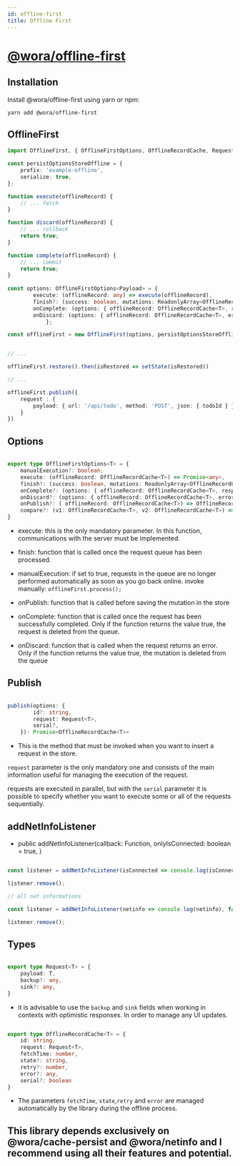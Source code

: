 ```yaml
---
id: offline-first
title: Offline First
---
```


# [@wora/offline-first](https://github.com/morrys/wora)


## Installation

Install @wora/offline-first using yarn or npm:

```
yarn add @wora/offline-first
```

## OfflineFirst


```ts
import OfflineFirst, { OfflineFirstOptions, OfflineRecordCache, Request } from "@wora/offline-first";

const persistOptionsStoreOffline = {
    prefix: 'example-offline',
    serialize: true,
};

function execute(offlineRecord) {
    // ... fetch
}

function discard(offlineRecord) {
    // ... rollback
    return true;
}

function complete(offlineRecord) {
    // ... commit
    return true;
}
    
const options: OfflineFirstOptions<Payload> = {
        execute: (offlineRecord: any) => execute(offlineRecord),
        finish?: (success: boolean, mutations: ReadonlyArray<OfflineRecordCache<T>> ) => void,
        onComplete: (options: { offlineRecord: OfflineRecordCache<T>, response: any }) => complete(options),
        onDiscard: (options: { offlineRecord: OfflineRecordCache<T>, error: any }) => discard(options),
            };

const offlineFirst = new OfflineFirst(options, persistOptionsStoreOffline);  


// ...

offlineFirst.restore().then(isRestored => setState(isRestored))

// ...

offlineFirst.publish({
    request : {
        payload: { url: '/api/todo', method: 'POST', json: { todoId } }
    }
})

```

## Options

```ts

export type OfflineFirstOptions<T> = {
    manualExecution?: boolean;
    execute: (offlineRecord: OfflineRecordCache<T>) => Promise<any>,
    finish?: (success: boolean, mutations: ReadonlyArray<OfflineRecordCache<T>> ) => void,
    onComplete?: (options: { offlineRecord: OfflineRecordCache<T>, response: any }) => boolean;
    onDiscard?: (options: { offlineRecord: OfflineRecordCache<T>, error: any }) => boolean;
    onPublish?: ( offlineRecord: OfflineRecordCache<T>) => OfflineRecordCache<T>,
    compare?: (v1: OfflineRecordCache<T>, v2: OfflineRecordCache<T>) => number;
}

```
* execute: this is the only mandatory parameter. In this function, communications with the server must be implemented.

* finish: function that is called once the request queue has been processed.

* manualExecution: if set to true, requests in the queue are no longer performed automatically as soon as you go back online. invoke manually: `offlineFirst.process();`

* onPublish: function that is called before saving the mutation in the store

* onComplete: function that is called once the request has been successfully completed. Only if the function returns the value true, the request is deleted from the queue.

* onDiscard: function that is called when the request returns an error. Only if the function returns the value true, the mutation is deleted from the queue

## Publish

```ts

publish(options: {
        id?: string,
        request: Request<T>,
        serial?,
    }): Promise<OfflineRecordCache<T>>

```

* This is the method that must be invoked when you want to insert a request in the store. 

`request` parameter is the only mandatory one and consists of the main information useful for managing the execution of the request.

requests are executed in parallel, but with the `serial` parameter it is possible to specify whether you want to execute some or all of the requests sequentially.

## addNetInfoListener

* public addNetInfoListener(callback: Function, onlyIsConnected: boolean = true, )

```ts

const listener = addNetInfoListener(isConnected => console.log(isConnected));

listener.remove();

// all net informations

const listener = addNetInfoListener(netinfo => console.log(netinfo), false);

listener.remove();

```

## Types

```ts

export type Request<T> = {
    payload: T,
    backup?: any,
    sink?: any,
}

```

* it is advisable to use the `backup` and `sink` fields when working in contexts with optimistic responses. In order to manage any UI updates.


```ts

export type OfflineRecordCache<T> = {
    id: string,
    request: Request<T>,
    fetchTime: number,
    state?: string,
    retry?: number,
    error?: any,
    serial?: boolean
}

```

* The parameters `fetchTime`, `state`,`retry` and `error` are managed automatically by the library during the offline process.


## This library depends exclusively on @wora/cache-persist and @wora/netinfo and I recommend using all their features and potential.
